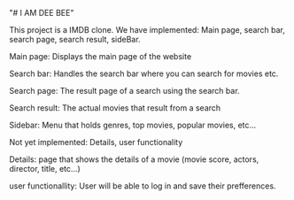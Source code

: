 "# I AM DEE BEE" 

This project is a IMDB clone. We have implemented: Main page, search bar, search page, search result, sideBar.

Main page: Displays the main page of the website 

Search bar: Handles the search bar where you can search for movies etc.

Search page: The result page of a search using the search bar.

Search result: The actual movies that result from a search 

Sidebar: Menu that holds genres, top movies, popular movies, etc...



Not yet implemented: Details, user functionality 


Details: page that shows the details of a movie (movie score, actors, director, title, etc...)

user functionallity: User will be able to log in and save their prefferences. 
